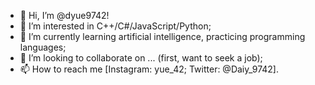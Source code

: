 - 👋 Hi, I’m @dyue9742!
- 👀 I’m interested in C++/C#/JavaScript/Python;
- 🌱 I’m currently learning artificial intelligence, practicing programming languages;
- 💞️ I’m looking to collaborate on ... (first, want to seek a job);
- 📫 How to reach me [Instagram: yue_42; Twitter: @Daiy_9742].

<!---
dyue9742/dyue9742 is a ✨ special ✨ repository because its `README.md` (this file) appears on your GitHub profile.
You can click the Preview link to take a look at your changes.
--->

